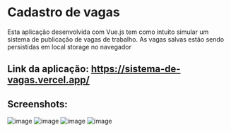 # Cadastro de vagas
Esta aplicação desenvolvida com Vue.js tem como intuito simular um sistema de publicação de vagas de trabalho. As vagas salvas estão sendo persistidas em local storage no navegador

## Link da aplicação: https://sistema-de-vagas.vercel.app/

## Screenshots:
![image](https://github.com/gfonsecadev/Sistema_de_vagas/assets/90278833/45e28660-8ed0-4816-8564-e5f0bb73a3f2)
![image](https://github.com/gfonsecadev/Sistema_de_vagas/assets/90278833/bc010ab8-d67a-4b36-adbd-6b8194be6b6f)
![image](https://github.com/gfonsecadev/Sistema_de_vagas/assets/90278833/124a2873-f6fa-48d5-bbf3-b815d5847d40)
![image](https://github.com/gfonsecadev/Sistema_de_vagas/assets/90278833/d565ad3e-17a6-4ab3-92f2-825e55e94d9e)



